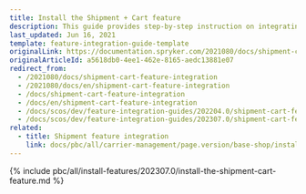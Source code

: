 ```yaml
---
title: Install the Shipment + Cart feature
description: This guide provides step-by-step instruction on integrating Shipment + Cart feature into the Spryker-based project.
last_updated: Jun 16, 2021
template: feature-integration-guide-template
originalLink: https://documentation.spryker.com/2021080/docs/shipment-cart-feature-integration
originalArticleId: a5618db0-4ee1-462e-8165-aedc13881e07
redirect_from:
  - /2021080/docs/shipment-cart-feature-integration
  - /2021080/docs/en/shipment-cart-feature-integration
  - /docs/shipment-cart-feature-integration
  - /docs/en/shipment-cart-feature-integration
  - /docs/scos/dev/feature-integration-guides/202204.0/shipment-cart-feature-integration.html
  - /docs/scos/dev/feature-integration-guides/202307.0/shipment-cart-feature-integration.html
related:
  - title: Shipment feature integration
    link: docs/pbc/all/carrier-management/page.version/base-shop/install-and-upgrade/install-features/install-the-shipment-feature.html
---
```


{% include pbc/all/install-features/202307.0/install-the-shipment-cart-feature.md %} <!-- To edit, see /_includes/pbc/all/install-features/202307.0/install-the-shipment-cart-feature.md -->
